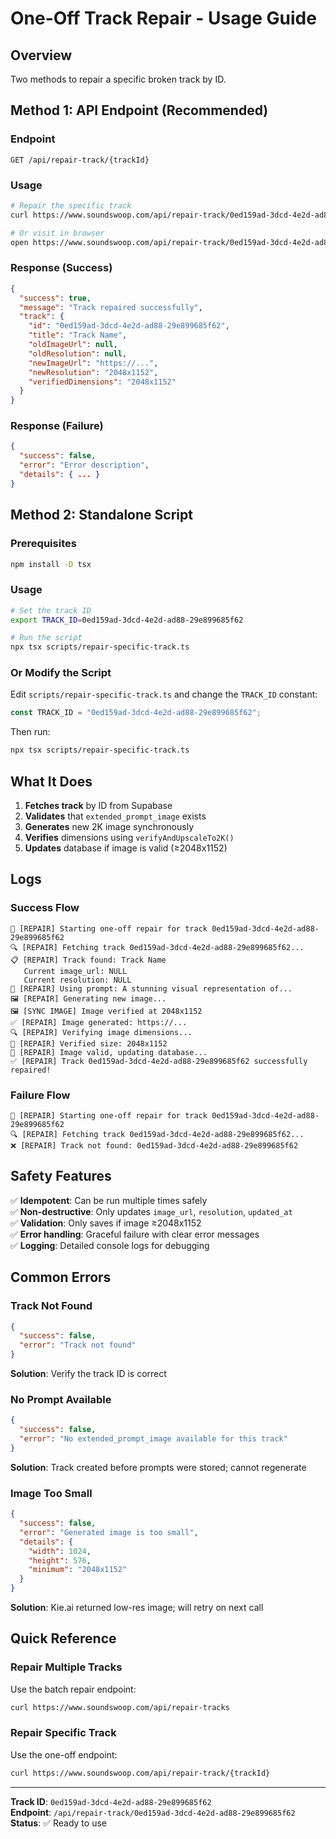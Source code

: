 # One-Off Track Repair - Usage Guide

## Overview

Two methods to repair a specific broken track by ID.

## Method 1: API Endpoint (Recommended)

### Endpoint
```
GET /api/repair-track/{trackId}
```

### Usage
```bash
# Repair the specific track
curl https://www.soundswoop.com/api/repair-track/0ed159ad-3dcd-4e2d-ad88-29e899685f62

# Or visit in browser
open https://www.soundswoop.com/api/repair-track/0ed159ad-3dcd-4e2d-ad88-29e899685f62
```

### Response (Success)
```json
{
  "success": true,
  "message": "Track repaired successfully",
  "track": {
    "id": "0ed159ad-3dcd-4e2d-ad88-29e899685f62",
    "title": "Track Name",
    "oldImageUrl": null,
    "oldResolution": null,
    "newImageUrl": "https://...",
    "newResolution": "2048x1152",
    "verifiedDimensions": "2048x1152"
  }
}
```

### Response (Failure)
```json
{
  "success": false,
  "error": "Error description",
  "details": { ... }
}
```

## Method 2: Standalone Script

### Prerequisites
```bash
npm install -D tsx
```

### Usage
```bash
# Set the track ID
export TRACK_ID=0ed159ad-3dcd-4e2d-ad88-29e899685f62

# Run the script
npx tsx scripts/repair-specific-track.ts
```

### Or Modify the Script
Edit `scripts/repair-specific-track.ts` and change the `TRACK_ID` constant:

```typescript
const TRACK_ID = "0ed159ad-3dcd-4e2d-ad88-29e899685f62";
```

Then run:
```bash
npx tsx scripts/repair-specific-track.ts
```

## What It Does

1. **Fetches track** by ID from Supabase
2. **Validates** that `extended_prompt_image` exists
3. **Generates** new 2K image synchronously
4. **Verifies** dimensions using `verifyAndUpscaleTo2K()`
5. **Updates** database if image is valid (≥2048x1152)

## Logs

### Success Flow
```
🔧 [REPAIR] Starting one-off repair for track 0ed159ad-3dcd-4e2d-ad88-29e899685f62
🔍 [REPAIR] Fetching track 0ed159ad-3dcd-4e2d-ad88-29e899685f62...
📋 [REPAIR] Track found: Track Name
   Current image_url: NULL
   Current resolution: NULL
🎨 [REPAIR] Using prompt: A stunning visual representation of...
🖼️ [REPAIR] Generating new image...
🖼️ [SYNC IMAGE] Image verified at 2048x1152
✅ [REPAIR] Image generated: https://...
🔍 [REPAIR] Verifying image dimensions...
📏 [REPAIR] Verified size: 2048x1152
💾 [REPAIR] Image valid, updating database...
✅ [REPAIR] Track 0ed159ad-3dcd-4e2d-ad88-29e899685f62 successfully repaired!
```

### Failure Flow
```
🔧 [REPAIR] Starting one-off repair for track 0ed159ad-3dcd-4e2d-ad88-29e899685f62
🔍 [REPAIR] Fetching track 0ed159ad-3dcd-4e2d-ad88-29e899685f62...
❌ [REPAIR] Track not found: 0ed159ad-3dcd-4e2d-ad88-29e899685f62
```

## Safety Features

✅ **Idempotent**: Can be run multiple times safely  
✅ **Non-destructive**: Only updates `image_url`, `resolution`, `updated_at`  
✅ **Validation**: Only saves if image ≥2048x1152  
✅ **Error handling**: Graceful failure with clear error messages  
✅ **Logging**: Detailed console logs for debugging

## Common Errors

### Track Not Found
```json
{
  "success": false,
  "error": "Track not found"
}
```
**Solution**: Verify the track ID is correct

### No Prompt Available
```json
{
  "success": false,
  "error": "No extended_prompt_image available for this track"
}
```
**Solution**: Track created before prompts were stored; cannot regenerate

### Image Too Small
```json
{
  "success": false,
  "error": "Generated image is too small",
  "details": {
    "width": 1024,
    "height": 576,
    "minimum": "2048x1152"
  }
}
```
**Solution**: Kie.ai returned low-res image; will retry on next call

## Quick Reference

### Repair Multiple Tracks
Use the batch repair endpoint:
```bash
curl https://www.soundswoop.com/api/repair-tracks
```

### Repair Specific Track
Use the one-off endpoint:
```bash
curl https://www.soundswoop.com/api/repair-track/{trackId}
```

---

**Track ID**: `0ed159ad-3dcd-4e2d-ad88-29e899685f62`  
**Endpoint**: `/api/repair-track/0ed159ad-3dcd-4e2d-ad88-29e899685f62`  
**Status**: ✅ Ready to use

